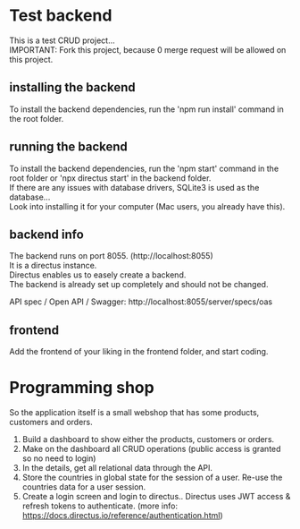 # Test backend

This is a test CRUD project...  
IMPORTANT: Fork this project, because 0 merge request will be allowed on this project. 

## installing the backend   
To install the backend dependencies, run the 'npm run install' command in the root folder.   

## running the backend   
To install the backend dependencies, run the 'npm start' command in the root folder or 'npx directus start' in the backend folder.   
If there are any issues with database drivers, SQLite3 is used as the database...  
Look into installing it for your computer (Mac users, you already have this).    

## backend info   
The backend runs on port 8055.  (http://localhost:8055)        
It is a directus instance.  
Directus enables us to easely create a backend.  
The backend is already set up completely and should not be changed. 

API spec / Open API / Swagger:   http://localhost:8055/server/specs/oas    

## frontend   
Add the frontend of your liking in the frontend folder, and start coding.   


# Programming shop   
So the application itself is a small webshop that has some products, customers and orders.   

1. Build a dashboard to show either the products, customers or orders.    
2. Make on the dashboard all CRUD operations  (public access is granted so no need to login) 
3. In the details, get all relational data through the API.  
4. Store the countries in global state for the session of a user. Re-use the countries data for a user session.   
5. Create a login screen and login to directus..   Directus uses JWT access & refresh tokens 
to authenticate.  (more info: https://docs.directus.io/reference/authentication.html)     

